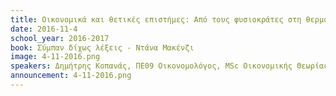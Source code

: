 ```yaml
---
title: Οικονομικά και θετικές επιστήμες: Από τους φυσιοκράτες στη θερμοδυναμική και από τον Μαρξ στο διαφορικό λογισμό
date: 2016-11-4
school_year: 2016-2017
book: Σύμπαν δίχως λέξεις - Ντάνα Μακένζι 
image: 4-11-2016.png
speakers: Δημήτρης Κοπανάς, ΠΕ09 Οικονομολόγος, ΜSc Οικονομικής Θεωρίας, Υποψ. Διδ. Οικονομικήςεπιστήμης 
announcement: 4-11-2016.png
---
```

